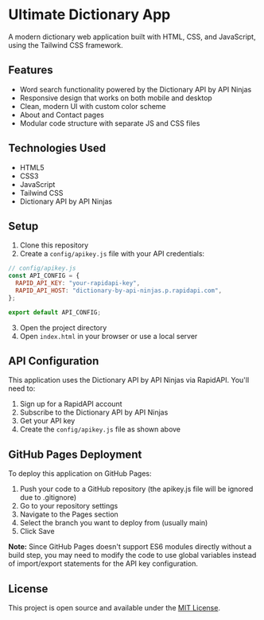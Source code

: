 # Ultimate Dictionary App

A modern dictionary web application built with HTML, CSS, and JavaScript, using the Tailwind CSS framework.

## Features

- Word search functionality powered by the Dictionary API by API Ninjas
- Responsive design that works on both mobile and desktop
- Clean, modern UI with custom color scheme
- About and Contact pages
- Modular code structure with separate JS and CSS files

## Technologies Used

- HTML5
- CSS3
- JavaScript
- Tailwind CSS
- Dictionary API by API Ninjas

## Setup

1. Clone this repository
2. Create a `config/apikey.js` file with your API credentials:

```javascript
// config/apikey.js
const API_CONFIG = {
  RAPID_API_KEY: "your-rapidapi-key",
  RAPID_API_HOST: "dictionary-by-api-ninjas.p.rapidapi.com",
};

export default API_CONFIG;
```

3. Open the project directory
4. Open `index.html` in your browser or use a local server

## API Configuration

This application uses the Dictionary API by API Ninjas via RapidAPI. You'll need to:

1. Sign up for a RapidAPI account
2. Subscribe to the Dictionary API by API Ninjas
3. Get your API key
4. Create the `config/apikey.js` file as shown above

## GitHub Pages Deployment

To deploy this application on GitHub Pages:

1. Push your code to a GitHub repository (the apikey.js file will be ignored due to .gitignore)
2. Go to your repository settings
3. Navigate to the Pages section
4. Select the branch you want to deploy from (usually main)
5. Click Save

**Note:** Since GitHub Pages doesn't support ES6 modules directly without a build step, you may need to modify the code to use global variables instead of import/export statements for the API key configuration.

## License

This project is open source and available under the [MIT License](LICENSE).
